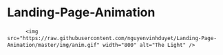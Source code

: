 # Landing-Page-Animation

          <img src="https://raw.githubusercontent.com/nguyenvinhduyet/Landing-Page-Animation/master/img/anim.gif" width="800" alt="The Light" />
